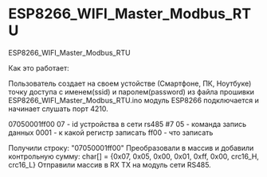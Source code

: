 # ESP8266_WIFI_Master_Modbus_RTU
ESP8266_WIFI_Master_Modbus_RTU

Как это работает:

Пользователь создает на своем устойстве (Смартфоне, ПК, Ноутбуке) точку доступа с именем(ssid) и паролем(password) из файла прошивки ESP8266_WIFI_Master_Modbus_RTU.ino модуль ESP8266 подключается и начинает слушать порт 4210.


07050001ff00
07		- id устройства в сети rs485 #7
05 		- команда запись данных
0001	- к какой регистр записать
ff00	- что записать


Получили строку: "07050001ff00"
Преобразовали в массив и добавили контрольную сумму: char[] = {0x07, 0x05, 0x00, 0x01, 0xff, 0x00, crc16_H, crc16_L}
Отправили массив в RX TX на модуль сети RS485.
